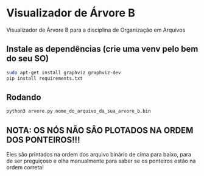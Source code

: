 # Visualizador de Árvore B
Visualizador de Árvore B para a disciplina de Organização em Arquivos

## Instale as dependências (crie uma venv pelo bem do seu SO)
```bash
sudo apt-get install graphviz graphviz-dev
pip install requirements.txt
```

## Rodando
```bash
python3 arvere.py nome_do_arquivo_da_sua_arvore_b.bin
```

## NOTA: OS NÓS NÃO SÂO PLOTADOS NA ORDEM DOS PONTEIROS!!!
Eles são printados na ordem dos arquivo binário de cima para baixo, para de ser preguiçoso e olha manualmente para saber se os ponteiros estão na ordem correta!
